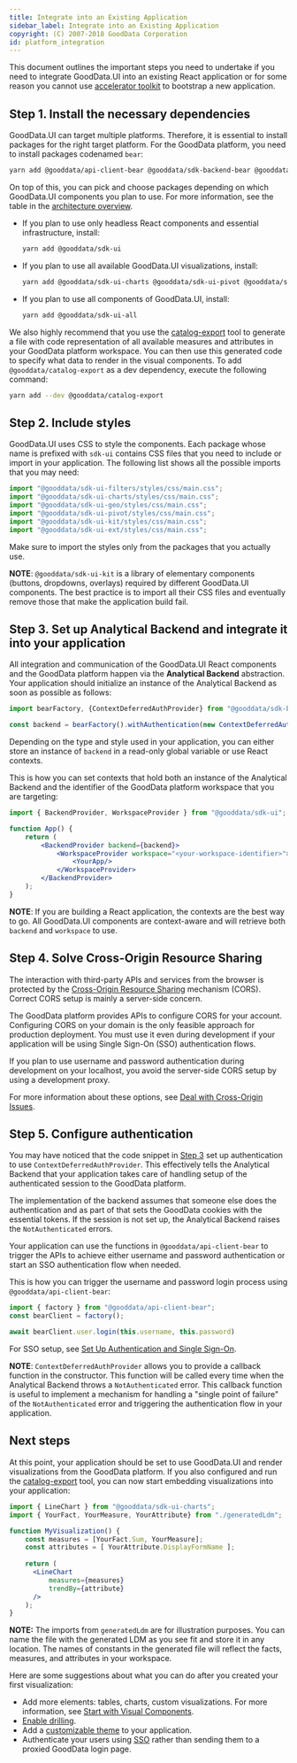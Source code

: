 ```yaml
---
title: Integrate into an Existing Application
sidebar_label: Integrate into an Existing Application
copyright: (C) 2007-2018 GoodData Corporation
id: platform_integration
---
```


This document outlines the important steps you need to undertake if you need to integrate GoodData.UI into an existing
React application or for some reason you cannot use [accelerator toolkit](02_start__using_boilerplate.md) to bootstrap a new application.

## Step 1. Install the necessary dependencies

GoodData.UI can target multiple platforms. Therefore, it is essential to install packages for the right target platform. For the 
GoodData platform, you need to install packages codenamed `bear`:

```bash
yarn add @gooddata/api-client-bear @gooddata/sdk-backend-bear @gooddata/sdk-model 
```

On top of this, you can pick and choose packages depending on which GoodData.UI components you plan to use. For more information, see the table in the [architecture overview](01_intro__framework_overview.md).

-  If you plan to use only headless React components and essential infrastructure, install:

   ```bash
   yarn add @gooddata/sdk-ui
   ```

-  If you plan to use all available GoodData.UI visualizations, install:

   ```bash
   yarn add @gooddata/sdk-ui-charts @gooddata/sdk-ui-pivot @gooddata/sdk-ui-geo @gooddata/sdk-ui-ext
   ```

-  If you plan to use all components of GoodData.UI, install:

   ```bash
   yarn add @gooddata/sdk-ui-all
   ```

We also highly recommend that you use the [catalog-export](02_start__catalog_export.md) tool to generate a file with
code representation of all available measures and attributes in your GoodData platform workspace. You can then use this
generated code to specify what data to render in the visual components. To add `@gooddata/catalog-export` as a dev dependency, execute the following command:

```bash
yarn add --dev @gooddata/catalog-export
```

## Step 2. Include styles

GoodData.UI uses CSS to style the components. Each package whose name is prefixed with `sdk-ui` contains
CSS files that you need to include or import in your application. The following list shows all the possible imports that you may need:

```jsx
import "@gooddata/sdk-ui-filters/styles/css/main.css";
import "@gooddata/sdk-ui-charts/styles/css/main.css";
import "@gooddata/sdk-ui-geo/styles/css/main.css";
import "@gooddata/sdk-ui-pivot/styles/css/main.css";
import "@gooddata/sdk-ui-kit/styles/css/main.css";
import "@gooddata/sdk-ui-ext/styles/css/main.css";
```

Make sure to import the styles only from the packages that you actually use.

**NOTE**: `@gooddata/sdk-ui-kit` is a library of elementary components (buttons, dropdowns, overlays) required by different GoodData.UI components. The best practice is to import all their CSS files and eventually remove those that make the application build fail.

## Step 3. Set up Analytical Backend and integrate it into your application

All integration and communication of the GoodData.UI React components and the GoodData platform happen via the **Analytical Backend** abstraction. 
Your application should initialize an instance of the Analytical Backend as soon as possible as follows:

```javascript
import bearFactory, {ContextDeferredAuthProvider} from "@gooddata/sdk-backend-bear";

const backend = bearFactory().withAuthentication(new ContextDeferredAuthProvider());
```

Depending on the type and style used in your application, you can either store an instance of `backend` in a read-only global
variable or use React contexts.

This is how you can set contexts that hold both an instance of the Analytical Backend and the identifier of the GoodData platform workspace that you are targeting:

```jsx
import { BackendProvider, WorkspaceProvider } from "@gooddata/sdk-ui";

function App() {
    return (
        <BackendProvider backend={backend}>
            <WorkspaceProvider workspace="<your-workspace-identifier>">
                <YourApp/>
            </WorkspaceProvider>
        </BackendProvider>
    );
}
```

**NOTE**: If you are building a React application, the contexts are the best way to go. All GoodData.UI components
are context-aware and will retrieve both `backend` and `workspace` to use.

## Step 4. Solve Cross-Origin Resource Sharing

The interaction with third-party APIs and services from the browser is protected by the [Cross-Origin Resource Sharing](https://developer.mozilla.org/en-US/docs/Web/HTTP/CORS) mechanism (CORS). Correct CORS setup is mainly a server-side concern.

The GoodData platform provides APIs to configure CORS for your account. Configuring CORS on your domain is the only feasible 
approach for production deployment. You must use it even during development if your application will be using Single Sign-On (SSO) authentication flows.

If you plan to use username and password authentication during development on your localhost, you avoid the server-side CORS
setup by using a development proxy.

For more information about these options, see [Deal with Cross-Origin Issues](30_tips__cors.md).

## Step 5. Configure authentication

You may have noticed that the code snippet in [Step 3](#step-3.-set-up-analytical-backend-and-integrate-it-into-your-application) set up authentication to use `ContextDeferredAuthProvider`. This effectively tells the Analytical Backend that your application takes care of handling setup of the authenticated session to the GoodData platform.

The implementation of the backend assumes that someone else does the authentication and as part of that sets the GoodData cookies with the essential tokens. If the session is not set up, the Analytical Backend raises the `NotAuthenticated` errors.

Your application can use the functions in `@gooddata/api-client-bear` to trigger the APIs to achieve either username and password
authentication or start an SSO authentication flow when needed.

This is how you can trigger the username and password login process using `@gooddata/api-client-bear`:

```javascript
import { factory } from "@gooddata/api-client-bear";
const bearClient = factory();

await bearClient.user.login(this.username, this.password)
```

For SSO setup, see [Set Up Authentication and Single Sign-On](30_tips__sso.md).

**NOTE**: `ContextDeferredAuthProvider` allows you to provide a callback function in the constructor. This function will
be called every time when the Analytical Backend throws a `NotAuthenticated` error. This callback function is useful to
implement a mechanism for handling a "single point of failure" of the `NotAuthenticated` error and triggering the authentication flow in your application.

## Next steps

At this point, your application should be set to use GoodData.UI and render visualizations from the GoodData platform. If you 
also configured and run the [catalog-export](02_start__catalog_export.md) tool, you can now start embedding visualizations
into your application:

```jsx
import { LineChart } from "@gooddata/sdk-ui-charts";
import { YourFact, YourMeasure, YourAttribute} from "./generatedLdm";

function MyVisualization() {
    const measures = [YourFact.Sum, YourMeasure];
    const attributes = [ YourAttribute.DisplayFormName ];
    
    return (
      <LineChart
          measures={measures}
          trendBy={attribute}
      />
    );
}
```

**NOTE:** The imports from `generatedLdm` are for illustration purposes. You can name the file with the generated 
LDM as you see fit and store it in any location. The names of constants in the generated file will reflect the facts, measures, and attributes in your workspace.

Here are some suggestions about what you can do after you created your first visualization:

* Add more elements: tables, charts, custom visualizations. For more information, see [Start with Visual Components](10_vis__start_with_visual_components.md).
* [Enable drilling](15_props__drillable_item.md).
* Add a [customizable theme](10_vis__theme_provider.md) to your application.
* Authenticate your users using [SSO](30_tips__sso.md) rather than sending them to a proxied GoodData login page.
